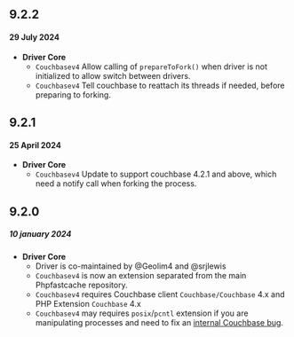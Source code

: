 ## 9.2.2
#### 29 July 2024
- __Driver Core__
  - `Couchbasev4` Allow calling of `prepareToFork()` when driver is not initialized to allow switch between drivers.
  - `Couchbasev4` Tell couchbase to reattach its threads if needed, before preparing to forking.

## 9.2.1
#### 25 April 2024
- __Driver Core__
  - `Couchbasev4` Update to support couchbase 4.2.1 and above, which need a notify call when forking the process.

## 9.2.0
##### 10 january 2024
- __Driver Core__
    - Driver is co-maintained by @Geolim4 and @srjlewis
    - `Couchbasev4` is now an extension separated from the main Phpfastcache repository.
    - `Couchbasev4` requires Couchbase client `Couchbase/Couchbase` 4.x and PHP Extension `Couchbase` 4.x
    - `Couchbasev4` may requires `posix`/`pcntl` extension if you are manipulating processes and need to fix an [internal Couchbase bug](README.md#-this-extension-optionally-requires-).
